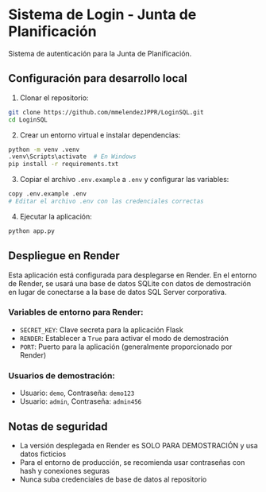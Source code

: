 # Sistema de Login - Junta de Planificación

Sistema de autenticación para la Junta de Planificación.

## Configuración para desarrollo local

1. Clonar el repositorio:
```bash
git clone https://github.com/mmelendezJPPR/LoginSQL.git
cd LoginSQL
```

2. Crear un entorno virtual e instalar dependencias:
```bash
python -m venv .venv
.venv\Scripts\activate  # En Windows
pip install -r requirements.txt
```

3. Copiar el archivo `.env.example` a `.env` y configurar las variables:
```bash
copy .env.example .env
# Editar el archivo .env con las credenciales correctas
```

4. Ejecutar la aplicación:
```bash
python app.py
```

## Despliegue en Render

Esta aplicación está configurada para desplegarse en Render. En el entorno de Render, se usará una base de datos SQLite con datos de demostración en lugar de conectarse a la base de datos SQL Server corporativa.

### Variables de entorno para Render:

- `SECRET_KEY`: Clave secreta para la aplicación Flask
- `RENDER`: Establecer a `True` para activar el modo de demostración
- `PORT`: Puerto para la aplicación (generalmente proporcionado por Render)

### Usuarios de demostración:

- Usuario: `demo`, Contraseña: `demo123`
- Usuario: `admin`, Contraseña: `admin456`

## Notas de seguridad

- La versión desplegada en Render es SOLO PARA DEMOSTRACIÓN y usa datos ficticios
- Para el entorno de producción, se recomienda usar contraseñas con hash y conexiones seguras
- Nunca suba credenciales de base de datos al repositorio
